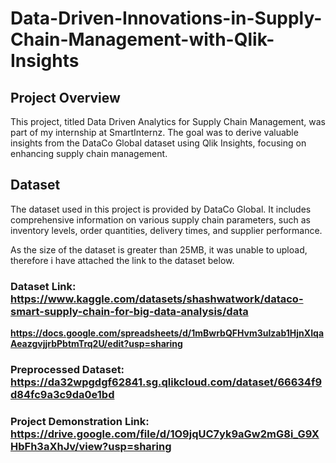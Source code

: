 # Data-Driven-Innovations-in-Supply-Chain-Management-with-Qlik-Insights
## Project Overview

This project, titled Data Driven Analytics for Supply Chain Management, was part of my internship at SmartInternz. The goal was to derive valuable insights from the DataCo Global dataset using Qlik Insights, focusing on enhancing supply chain management.

## Dataset

The dataset used in this project is provided by DataCo Global. It includes comprehensive information on various supply chain parameters, such as inventory levels, order quantities, delivery times, and supplier performance.

As the size of the dataset is greater than 25MB, it was unable to upload, therefore i have attached the link to the dataset below.
### Dataset Link: **https://www.kaggle.com/datasets/shashwatwork/dataco-smart-supply-chain-for-big-data-analysis/data**
**https://docs.google.com/spreadsheets/d/1mBwrbQFHvm3ulzab1HjnXIqaAeazgvjjrbPbtmTrq2U/edit?usp=sharing**

### Preprocessed Dataset: **https://da32wpgdgf62841.sg.qlikcloud.com/dataset/66634f9d84fc9a3c9da0e1bd**

### Project Demonstration Link: **https://drive.google.com/file/d/1O9jqUC7yk9aGw2mG8i_G9XHbFh3aXhJv/view?usp=sharing**
